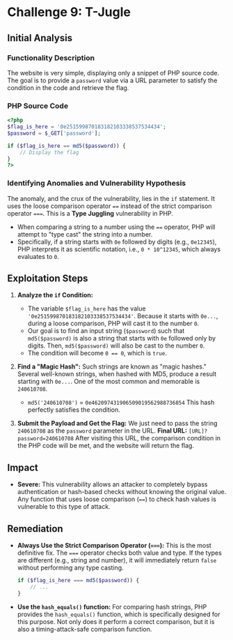 # Challenge 9: T-Jugle

## Initial Analysis

### Functionality Description
The website is very simple, displaying only a snippet of PHP source code. The goal is to provide a `password` value via a URL parameter to satisfy the condition in the code and retrieve the flag.

### PHP Source Code
```php
<?php
$flag_is_here = '0e251599870183182103338537534434';
$password = $_GET['password'];

if ($flag_is_here == md5($password)) {
    // Display the flag
}
?>
```

### Identifying Anomalies and Vulnerability Hypothesis
The anomaly, and the crux of the vulnerability, lies in the `if` statement. It uses the loose comparison operator `==` instead of the strict comparison operator `===`.
This is a **Type Juggling** vulnerability in PHP.

- When comparing a string to a number using the `==` operator, PHP will attempt to "type cast" the string into a number.
- Specifically, if a string starts with `0e` followed by digits (e.g., `0e12345`), PHP interprets it as scientific notation, i.e., `0 * 10^12345`, which always evaluates to `0`.

## Exploitation Steps

1.  **Analyze the `if` Condition:**
    - The variable `$flag_is_here` has the value `'0e251599870183182103338537534434'`. Because it starts with `0e...`, during a loose comparison, PHP will cast it to the number `0`.
    - Our goal is to find an input string (`$password`) such that `md5($password)` is also a string that starts with `0e` followed only by digits. Then, `md5($password)` will also be cast to the number `0`.
    - The condition will become `0 == 0`, which is `true`.

2.  **Find a "Magic Hash":**
    Such strings are known as "magic hashes." Several well-known strings, when hashed with MD5, produce a result starting with `0e...`. One of the most common and memorable is `240610708`.
    - `md5('240610708')` = `0e462097431906509019562988736854`
    This hash perfectly satisfies the condition.

3.  **Submit the Payload and Get the Flag:**
    We just need to pass the string `240610708` as the `password` parameter in the URL.
    **Final URL:** `[URL]?password=240610708`
    After visiting this URL, the comparison condition in the PHP code will be met, and the website will return the flag.
    

## Impact
- **Severe:** This vulnerability allows an attacker to completely bypass authentication or hash-based checks without knowing the original value. Any function that uses loose comparison (`==`) to check hash values is vulnerable to this type of attack.

## Remediation
- **Always Use the Strict Comparison Operator (`===`):** This is the most definitive fix. The `===` operator checks both value and type. If the types are different (e.g., string and number), it will immediately return `false` without performing any type casting.
    ```php
    if ($flag_is_here === md5($password)) {
        // ...
    }
    ```
- **Use the `hash_equals()` function:** For comparing hash strings, PHP provides the `hash_equals()` function, which is specifically designed for this purpose. Not only does it perform a correct comparison, but it is also a timing-attack-safe comparison function.